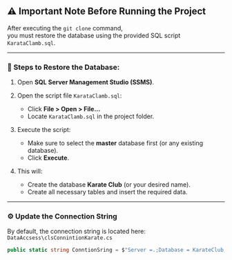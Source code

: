 ## ⚠️ Important Note Before Running the Project

After executing the `git clone` command,  
you must restore the database using the provided SQL script `KarataClamb.sql`.

---

### 📌 Steps to Restore the Database:

1. Open **SQL Server Management Studio (SSMS)**.

2. Open the script file `KarataClamb.sql`:
   - Click **File > Open > File…**
   - Locate `KarataClamb.sql` in the project folder.

3. Execute the script:
   - Make sure to select the **master** database first (or any existing database).
   - Click **Execute**.

4. This will:
   - Create the database **Karate Club** (or your desired name).
   - Create all necessary tables and insert the required data.

---

### ⚙️ Update the Connection String

By default, the connection string is located here:  
`DataAccsess\clsConnintionKarate.cs`

```csharp
public static string ConntionSring = $"Server =.;Database = KarateClub;User Id = yourid;Password = yourpassword";
